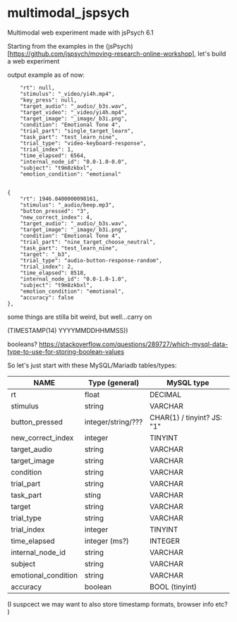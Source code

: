 # multimodal_jspsych
Multimodal web experiment made with jsPsych 6.1

Starting from the examples in the (jsPsych)[https://github.com/jspsych/moving-research-online-workshop], let's build a web experiment

output example as of now:

		"rt": null,
		"stimulus": "_video/yi4h.mp4",
		"key_press": null,
		"target_audio": "_audio/_b3s.wav",
		"target_video": "_video/yi4h.mp4",
		"target_image": "_image/_b3i.png",
		"condition": "Emotional Tone 4",
		"trial_part": "single_target_learn",
		"task_part": "test_learn_nine",
		"trial_type": "video-keyboard-response",
		"trial_index": 1,
		"time_elapsed": 6564,
		"internal_node_id": "0.0-1.0-0.0",
		"subject": "t9m8zkbxl",
		"emotion_condition": "emotional"


	{
		"rt": 1946.0400000098161,
		"stimulus": "_audio/beep.mp3",
		"button_pressed": "3",
		"new_correct_index": 4,
		"target_audio": "_audio/_b3s.wav",
		"target_image": "_image/_b3i.png",
		"condition": "Emotional Tone 4",
		"trial_part": "nine_target_choose_neutral",
		"task_part": "test_learn_nine",
		"target": "_b3",
		"trial_type": "audio-button-response-random",
		"trial_index": 2,
		"time_elapsed": 8518,
		"internal_node_id": "0.0-1.0-1.0",
		"subject": "t9m8zkbxl",
		"emotion_condition": "emotional",
		"accuracy": false
	},


some things are stilla bit weird, but well...carry on

(TIMESTAMP(14)	YYYYMMDDHHMMSS))

booleans? 
https://stackoverflow.com/questions/289727/which-mysql-data-type-to-use-for-storing-boolean-values

So let's just start with these MySQL/Mariadb tables/types:


NAME                     | Type (general)         | MySQL type
-------------------------|------------------------|-----------------
rt 	      	             | float                  | DECIMAL
stimulus                 | string                 | VARCHAR
button_pressed           | integer/string/???     | CHAR(1) / tinyint? JS: "1"
new_correct_index        | integer                | TINYINT
target_audio             | string                 | VARCHAR
target_image             | string                 | VARCHAR
condition                | string                 | VARCHAR
trial_part               | string                 | VARCHAR
task_part                | sting                  | VARCHAR
target                   | string                 | VARCHAR
trial_type               | string                 | VARCHAR
trial_index              | integer                | TINYINT 
time_elapsed             | integer (ms?)          | INTEGER
internal_node_id         | string                 | VARCHAR
subject                  | string                 | VARCHAR
emotional_condition      | string                 | VARCHAR
accuracy                 | boolean                | BOOL (tinyint)

(I suspcect we may want to also store timestamp formats, browser info etc? )



